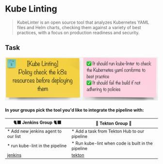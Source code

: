 # Kube Linting
> KubeLinter is an open source tool that analyzes Kubernetes YAML files and Helm charts, checking them against a variety of best practices, with a focus on production readiness and security.

## Task

![task-kube-lint](./images/task-kube-lint.png)

#### In your groups pick the tool you'd like to integrate the pipeline with:

| 🐈‍⬛ **Jenkins Group** 🐈‍⬛  |  🐅 **Tekton Group** 🐅 |
|-----------------------|----------------------------|
| * Add new jenkins agent to our list | * Add a task from Tekton Hub to our pipeline |
| * run kube-lint in the pipeline | * Run kube-lint when code is built in the pipeline |
| [jenkins](3-revenge-of-the-automated-testing/5a-jenkins.md) | [tekton](3-revenge-of-the-automated-testing/5b-tekton.md) |
